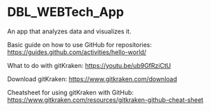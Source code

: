 # DBL_WEBTech_App
An app that analyzes data and visualizes it.

Basic guide on how to use GitHub for repositories:
https://guides.github.com/activities/hello-world/

What to do with gitKraken:
https://youtu.be/ub9GfRziCtU

Download gitKraken:
https://www.gitkraken.com/download

Cheatsheet for using gitKraken with GitHub:
https://www.gitkraken.com/resources/gitkraken-github-cheat-sheet
